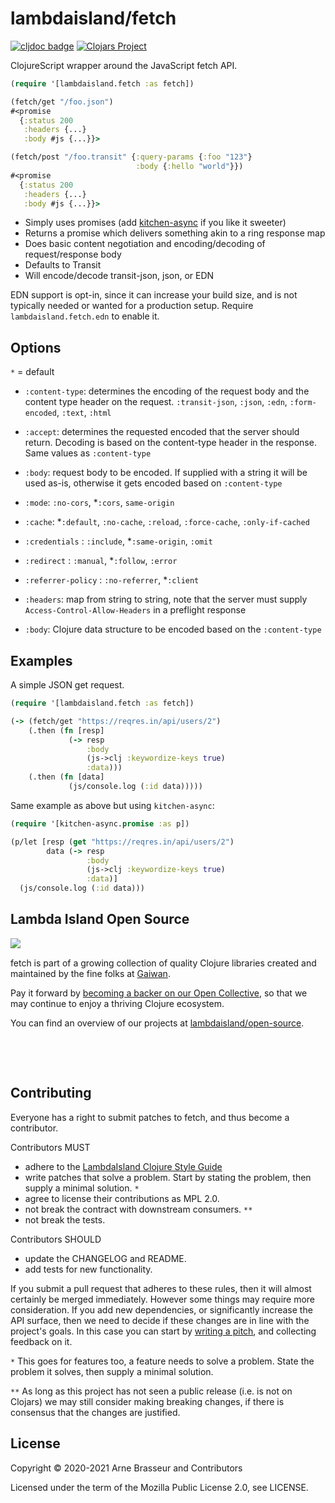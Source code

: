 # lambdaisland/fetch

<!-- badges -->
[![cljdoc badge](https://cljdoc.org/badge/lambdaisland/fetch)](https://cljdoc.org/d/lambdaisland/fetch) [![Clojars Project](https://img.shields.io/clojars/v/lambdaisland/fetch.svg)](https://clojars.org/lambdaisland/fetch)
<!-- /badges -->

ClojureScript wrapper around the JavaScript fetch API.

``` clojure
(require '[lambdaisland.fetch :as fetch])

(fetch/get "/foo.json")
#<promise
  {:status 200
   :headers {...}
   :body #js {...}}>

(fetch/post "/foo.transit" {:query-params {:foo "123"}
                            :body {:hello "world"}})
#<promise
  {:status 200
   :headers {...}
   :body #js {...}}>
```

- Simply uses promises (add [kitchen-async](https://github.com/athos/kitchen-async) if you like it sweeter)
- Returns a promise which delivers something akin to a ring response map
- Does basic content negotiation and encoding/decoding of request/response body
- Defaults to Transit
- Will encode/decode transit-json, json, or EDN

EDN support is opt-in, since it can increase your build size, and is not
typically needed or wanted for a production setup. Require
`lambdaisland.fetch.edn` to enable it.

## Options

`*` = default

- `:content-type`: determines the encoding of the request body and the content type header on the request. `:transit-json`, `:json`, `:edn`, `:form-encoded`, `:text`, `:html`
- `:accept`: determines the requested encoded that the server should return.
  Decoding is based on the content-type header in the response. Same values as
  `:content-type`
- `:body`: request body to be encoded. If supplied with a string it will be used as-is, otherwise it gets encoded based on `:content-type`

- `:mode`: `:no-cors`, *`:cors`, `same-origin`
- `:cache`: *`:default`, `:no-cache`, `:reload`, `:force-cache`, `:only-if-cached`
- `:credentials` : `:include`, *`:same-origin`, `:omit`
- `:redirect` : `:manual`, *`:follow`, `:error`
- `:referrer-policy` : `:no-referrer`, *`:client`
- `:headers`: map from string to string, note that the server must supply
  `Access-Control-Allow-Headers` in a preflight response
- `:body`: Clojure data structure to be encoded based on the `:content-type`

## Examples

A simple JSON get request.

``` clojure
(require '[lambdaisland.fetch :as fetch])

(-> (fetch/get "https://reqres.in/api/users/2")
    (.then (fn [resp]
             (-> resp
                 :body
                 (js->clj :keywordize-keys true)
                 :data)))
    (.then (fn [data]
             (js/console.log (:id data)))))
```

Same example as above but using `kitchen-async`:

``` clojure
(require '[kitchen-async.promise :as p])

(p/let [resp (get "https://reqres.in/api/users/2")
        data (-> resp
                 :body
                 (js->clj :keywordize-keys true)
                 :data)]
  (js/console.log (:id data)))
```

<!-- opencollective -->
## Lambda Island Open Source

<img align="left" src="https://github.com/lambdaisland/open-source/raw/master/artwork/lighthouse_readme.png">

&nbsp;

fetch is part of a growing collection of quality Clojure libraries created and maintained
by the fine folks at [Gaiwan](https://gaiwan.co).

Pay it forward by [becoming a backer on our Open Collective](http://opencollective.com/lambda-island),
so that we may continue to enjoy a thriving Clojure ecosystem.

You can find an overview of our projects at [lambdaisland/open-source](https://github.com/lambdaisland/open-source).

&nbsp;

&nbsp;
<!-- /opencollective -->

<!-- contributing -->
## Contributing

Everyone has a right to submit patches to fetch, and thus become a contributor.

Contributors MUST

- adhere to the [LambdaIsland Clojure Style Guide](https://nextjournal.com/lambdaisland/clojure-style-guide)
- write patches that solve a problem. Start by stating the problem, then supply a minimal solution. `*`
- agree to license their contributions as MPL 2.0.
- not break the contract with downstream consumers. `**`
- not break the tests.

Contributors SHOULD

- update the CHANGELOG and README.
- add tests for new functionality.

If you submit a pull request that adheres to these rules, then it will almost
certainly be merged immediately. However some things may require more
consideration. If you add new dependencies, or significantly increase the API
surface, then we need to decide if these changes are in line with the project's
goals. In this case you can start by [writing a pitch](https://nextjournal.com/lambdaisland/pitch-template),
and collecting feedback on it.

`*` This goes for features too, a feature needs to solve a problem. State the problem it solves, then supply a minimal solution.

`**` As long as this project has not seen a public release (i.e. is not on Clojars)
we may still consider making breaking changes, if there is consensus that the
changes are justified.
<!-- /contributing -->

<!-- license-mpl -->
## License

Copyright &copy; 2020-2021 Arne Brasseur and Contributors

Licensed under the term of the Mozilla Public License 2.0, see LICENSE.
<!-- /license-mpl -->
